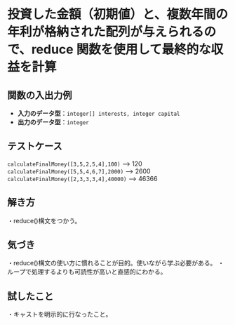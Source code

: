 # 投資した金額（初期値）と、複数年間の年利が格納された配列が与えられるので、reduce 関数を使用して最終的な収益を計算

## 関数の入出力例  
- **入力のデータ型**：`integer[] interests, integer capital`  
- **出力のデータ型**：`integer`  

## テストケース
`calculateFinalMoney([3,5,2,5,4],100)`
--> 120
`calculateFinalMoney([5,5,4,6,7],2000)`
--> 2600
`calculateFinalMoney([2,3,3,3,4],40000)` 
--> 46366

## 解き方
・reduce()構文をつかう。

## 気づき
・reduce()構文の使い方に慣れることが目的。使いながら学ぶ必要がある。
・ループで処理するよりも可読性が高いと直感的にわかる。

## 試したこと
・キャストを明示的に行なったこと。
